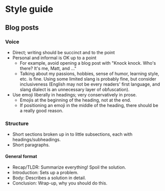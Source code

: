 # Style guide

## Blog posts

### Voice

* Direct; writing should be succinct and to the point
* Personal and informal is OK up to a point
    * For example, avoid opening a blog post with "Knock knock. Who's there? It's me,
      Matt, and ..."
    * Talking about my passions, hobbies, sense of humor, learning style, etc. is fine.
      Using some limited slang is probably fine, but consider inclusiveness (English may
      not be every readers' first language, and slang dialect is an unnecessary layer of
      obfuscation).
* Use emoji liberally in headings; very conservatively in prose.
    * Emojis at the beginning of the heading, not at the end.
    * If positioning an emoji in the middle of the heading, there should be a really
      good reason.


### Structure

* Short sections broken up in to little subsections, each with headings/subheadings.
* Short paragraphs.


#### General format

* Recap/TLDR: Summarize everything! Spoil the solution.
* Introduction: Sets up a problem.
* Body: Describes a solution in detail.
* Conclusion: Wrap-up, why you should do this.
